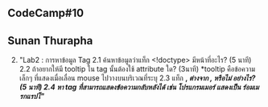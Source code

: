 ## CodeCamp#10 ##
## Sunan Thurapha
2. "Lab2 : การหาข้อมูล Tag
    2.1 ค้นหาข้อมูลว่าแท็ก <!doctype> มีหน้าที่อะไร? (5 นาที)
    2.2 ถ้าอยากให้มี tooltip ใน tag นั้นต้องใช้ attribute ใด? (3นาที)
        *tooltip คือข้อความเล็กๆ ที่แสดงเมื่อเลื่อน mouse ไปวางบนบริเวณที่ระบุ
    2.3 แท็ก <b>, <i> ต่างจาก <strong>, <em> หรือไม่ อย่างไร? (5 นาที)
    2.4 หา tag ที่สามารถแสดงข้อความกลับหลังได้
         เช่น โปรแกรมเมอร์ แสดงเป็น ร์อมเมรกแรปโ"